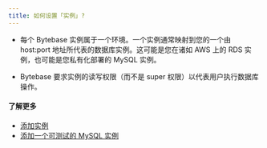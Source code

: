 ```yaml
---
title: 如何设置「实例」?
---
```


- 每个 Bytebase 实例属于一个环境。一个实例通常映射到您的一个由 host:port 地址所代表的数据库实例。这可能是您在诸如 AWS 上的
RDS 实例，也可能是您私有化部署的 MySQL 实例。

- Bytebase 要求实例的读写权限（而不是 super 权限）以代表用户执行数据库操作。

#### 了解更多

- [添加实例](https://www.bytebase.com/docs/get-started/configure-workspace/add-an-instance)
- [添加一个可测试的 MySQL 实例](https://www.bytebase.com/docs/get-started/configure-workspace/add-a-mysql-instance-for-testing)
